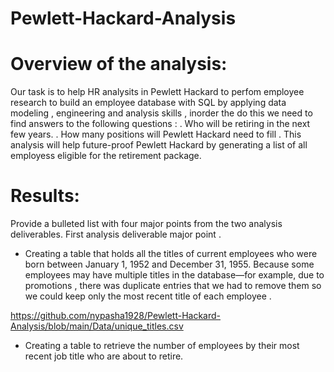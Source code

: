 # Pewlett-Hackard-Analysis

# Overview of the analysis:

Our task is to help HR analysits in Pewlett Hackard to perfom employee research to build an employee database with SQL by applying
data modeling , engineering and analysis skills , inorder the do this we need to find answers to the following questions  :
. Who will be retiring in the next few years.
. How many positions will Pewlett Hackard need to fill .
This analysis will help future-proof Pewlett Hackard by generating a list of all employess eligible for the retirement package.


# Results:
Provide a bulleted list with four major points from the two analysis deliverables.
First analysis deliverable major point .
-  Creating  a table that holds all the titles of current employees who were born between January 1, 1952 and December 31, 1955. Because some employees may have multiple titles in the database—for example, due to promotions , there was duplicate entries that we had to remove them so we could keep only the most recent title of each employee . 

https://github.com/nypasha1928/Pewlett-Hackard-Analysis/blob/main/Data/unique_titles.csv

- Creating a table  to retrieve the number of employees by their most recent job title who are about to retire.




